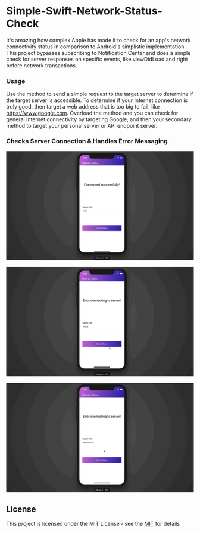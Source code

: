 # Simple-Swift-Network-Status-Check
It's amazing how complex Apple has made it to check for an app's network connectivity status in comparison to Android's simplistic implementation. This project bypasses subscribing to Notification Center and does a simple check for server responses on specific events, like viewDidLoad and right before network transactions.

### Usage
Use the method to send a simple request to the target server to determine if the target server is accessible. To determine if your Internet connection is truly good, then target a web address that is too big to fail, like https://www.google.com. Overload the method and you can check for general Internet connectivity by targeting Google, and then your secondary method to target your personal server or API endpoint server.

### Checks Server Connection & Handles Error Messaging
![Gif image showing network connection check 1](https://github.com/markfilter/Simple-Swift-Network-Status-Check/blob/master/images/IMB_k6BOqv.GIF)

![Gif image showing network connection check 1](https://github.com/markfilter/Simple-Swift-Network-Status-Check/blob/master/images/IMB_ECs1Rf.GIF)

![Gif image showing network connection check 1](https://github.com/markfilter/Simple-Swift-Network-Status-Check/blob/master/images/IMB_ACwBbp.GIF)


## License

This project is licensed under the MIT License - see the [MIT](https://opensource.org/licenses/MIT) for details

